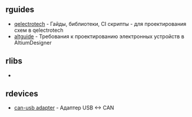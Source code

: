 ## rguides

- [qelectrotech](https://github.com/RoboticsHardwareSolutions/qguide) - Гайды, библиотеки, CI скрипты - для проектирования схем в qelectrotech
- [altguide](https://github.com/RoboticsHardwareSolutions/altguide) - Требования к проектированию электронных устройств в AltiumDesigner


## rlibs
- 


## rdevices

- [can-usb adapter](https://github.com/RoboticsHardwareSolutions/rcan-usb-hardware) - Адаптер USB <-> CAN
